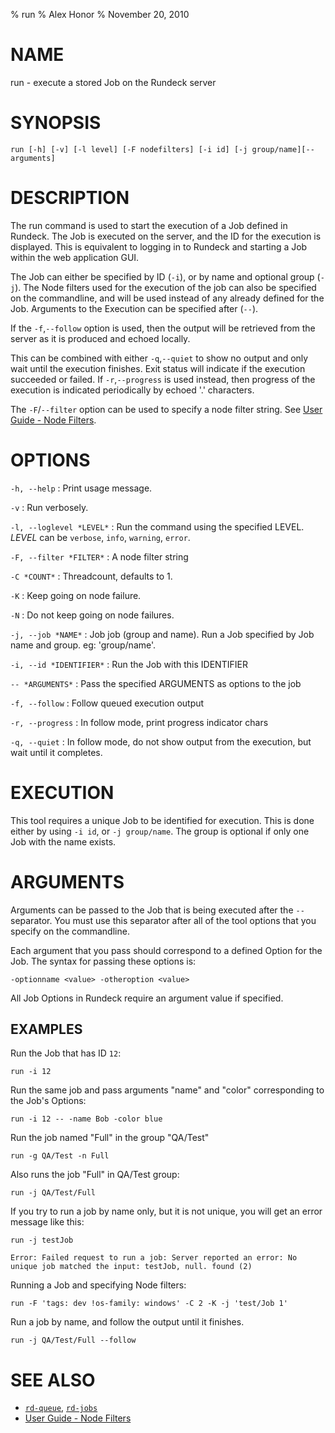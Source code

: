 % run
% Alex Honor
% November 20, 2010

# NAME 

run - execute a stored Job on the Rundeck server

# SYNOPSIS

`run [-h] [-v] [-l level] [-F nodefilters] [-i id] [-j group/name][-- arguments]`

# DESCRIPTION 

The run command is used to start the execution of a Job defined in Rundeck. The Job is executed on the server, and the ID for the execution is displayed. This is equivalent to logging in to Rundeck and starting a Job within the web application GUI.

The Job can either be specified by ID (`-i`), or by name and optional group (`-j`). The Node filters used for the execution of the job can also be specified on the commandline, and will be used instead of any already defined for the Job. Arguments to the Execution can be specified after (`--`).

If the `-f`,`--follow` option is used, then the output will
be retrieved from the server as it is produced and echoed locally.

This can be combined with either `-q`,`--quiet` to show no output and
only wait until the execution finishes. Exit status will indicate
if the execution succeeded or failed.  If `-r`,`--progress` is used
instead, then progress of the execution is indicated periodically
by echoed '.' characters.

The `-F`/`--filter` option can be used to specify a node filter string. See [User Guide - Node Filters](../manual/node-filters.html).

# OPTIONS

`-h, --help`
: Print usage message.

`-v`
: Run verbosely.

`-l, --loglevel *LEVEL*`
: Run the command using the specified LEVEL. *LEVEL* can be `verbose`,
`info`, `warning`, `error`.

`-F, --filter *FILTER*`
: A node filter string

`-C *COUNT*`
: Threadcount, defaults to 1.

`-K`
: Keep going on node failure.

`-N` 
: Do not keep going on node failures.

`-j, --job *NAME*`
: Job job (group and name). Run a Job specified by Job name and
group. eg: 'group/name'.

`-i, --id *IDENTIFIER*`
: Run the Job with this IDENTIFIER

`-- *ARGUMENTS*`
: Pass the specified ARGUMENTS as options to the job

`-f, --follow`
: Follow queued execution output

`-r, --progress`
: In follow mode, print progress indicator chars

`-q, --quiet`
: In follow mode, do not show output from the execution, but wait until it completes.

# EXECUTION 

This tool requires a unique Job to be identified for execution. This is done either by using `-i id`, or `-j group/name`. The group is optional if only one Job with the name exists.

# ARGUMENTS

Arguments can be passed to the Job that is being executed after the `--` separator.  You must use this separator after all
of the tool options that you specify on the commandline.

Each argument that you pass should correspond to a defined Option for the Job.  The syntax for passing these options is:

    -optionname <value> -otheroption <value>

All Job Options in Rundeck require an argument value if specified.

## EXAMPLES

Run the Job that has ID `12`:

~~~~~~~~~~~~~~~~~~~~~~~~~~~~~~~~~~~~~~~~~~~~~~~~~ {.bash}
run -i 12
~~~~~~~~~~~~~~~~~~~~~~~~~~~~~~~~~~~~~~~~~~~~~~~~~ 

Run the same job and pass arguments "name" and "color" corresponding to the Job's Options:

~~~~~~~~~~~~~~~~~~~~~~~~~~~~~~~~~~~~~~~~~~~~~~~~~ {.bash}
run -i 12 -- -name Bob -color blue
~~~~~~~~~~~~~~~~~~~~~~~~~~~~~~~~~~~~~~~~~~~~~~~~~ 


Run the job named "Full" in the group "QA/Test"

~~~~~~~~~~~~~~~~~~~~~~~~~~~~~~~~~~~~~~~~~~~~~~~~~ {.bash}
run -g QA/Test -n Full
~~~~~~~~~~~~~~~~~~~~~~~~~~~~~~~~~~~~~~~~~~~~~~~~~ 
    
Also runs the job "Full" in QA/Test group:

~~~~~~~~~~~~~~~~~~~~~~~~~~~~~~~~~~~~~~~~~~~~~~~~~ {.bash}
run -j QA/Test/Full
~~~~~~~~~~~~~~~~~~~~~~~~~~~~~~~~~~~~~~~~~~~~~~~~~ 
    
If you try to run a job by name only, but it is not unique, you will
get an error message like this:

~~~~~~~~~~~~~~~~~~~~~~~~~~~~~~~~~~~~~~~~~~~~~~~~~ {.bash}
run -j testJob
~~~~~~~~~~~~~~~~~~~~~~~~~~~~~~~~~~~~~~~~~~~~~~~~~ 

~~~~~~~~~~~~~~~~~~~~~~~~~~~~~~~~~~~~~~~~~~~~~~~~~
Error: Failed request to run a job: Server reported an error: No unique job matched the input: testJob, null. found (2)
~~~~~~~~~~~~~~~~~~~~~~~~~~~~~~~~~~~~~~~~~~~~~~~~~ 

Running a Job and specifying Node filters:

~~~~~~~~~~~~~~~~~~~~~~~~~~~~~~~~~~~~~~~~~~~~~~~~~ {.bash}    
run -F 'tags: dev !os-family: windows' -C 2 -K -j 'test/Job 1'
~~~~~~~~~~~~~~~~~~~~~~~~~~~~~~~~~~~~~~~~~~~~~~~~~
 
Run a job by name, and follow the output until it finishes.

~~~~~~~~~~~~~~~~~~~~~~~~~~~~~~~~~~~~~~~~~~~~~~~~~ {.bash}
run -j QA/Test/Full --follow
~~~~~~~~~~~~~~~~~~~~~~~~~~~~~~~~~~~~~~~~~~~~~~~~~ 

# SEE ALSO

* [`rd-queue`](rd-queue.html), [`rd-jobs`](rd-jobs.html)
* [User Guide - Node Filters](../manual/node-filters.html)

